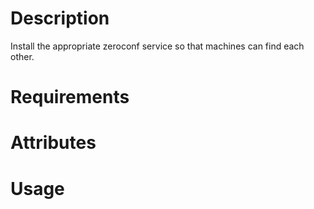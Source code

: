 Description
===========

Install the appropriate zeroconf service so that machines can find each other.

Requirements
============

Attributes
==========

Usage
=====

